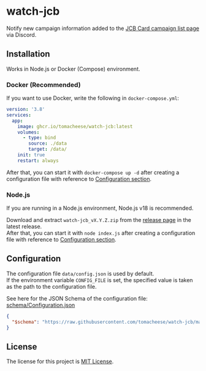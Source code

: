 # watch-jcb

Notify new campaign information added to the [JCB Card campaign list page](https://www.jcb.co.jp/campaign/) via Discord.

## Installation

Works in Node.js or Docker (Compose) environment.

### Docker (Recommended)

If you want to use Docker, write the following in `docker-compose.yml`:

```yaml
version: '3.8'
services:
  app:
    image: ghcr.io/tomacheese/watch-jcb:latest
    volumes:
      - type: bind
        source: ./data
        target: /data/
    init: true
    restart: always
```

After that, you can start it with `docker-compose up -d` after creating a configuration file with reference to [Configuration section](#configuration).

### Node.js

If you are running in a Node.js environment, Node.js v18 is recommended.

Download and extract `watch-jcb_vX.Y.Z.zip` from the [release page](https://github.com/tomacheese/watch-jcb/releases) in the latest release.  
After that, you can start it with `node index.js` after creating a configuration file with reference to [Configuration section](#configuration).

## Configuration

The configuration file `data/config.json` is used by default.  
If the environment variable `CONFIG_FILE` is set, the specified value is taken as the path to the configuration file.

See here for the JSON Schema of the configuration file: [schema/Configuration.json](schema/Configuration.json)

```json
{
  "$schema": "https://raw.githubusercontent.com/tomacheese/watch-jcb/master/schema/Configuration.json"
}
```

## License

The license for this project is [MIT License](LICENSE).
